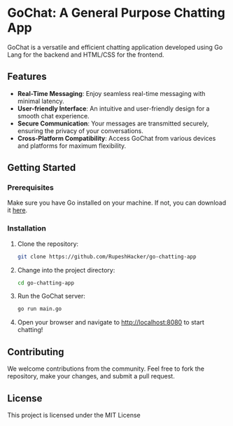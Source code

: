 # GoChat: A General Purpose Chatting App

GoChat is a versatile and efficient chatting application developed using Go Lang for the backend and HTML/CSS for the frontend.

## Features

- **Real-Time Messaging**: Enjoy seamless real-time messaging with minimal latency.
- **User-friendly Interface**: An intuitive and user-friendly design for a smooth chat experience.
- **Secure Communication**: Your messages are transmitted securely, ensuring the privacy of your conversations.
- **Cross-Platform Compatibility**: Access GoChat from various devices and platforms for maximum flexibility.

## Getting Started

### Prerequisites

Make sure you have Go installed on your machine. If not, you can download it [here](https://golang.org/dl/).

### Installation

1. Clone the repository:

    ```bash
    git clone https://github.com/RupeshHacker/go-chatting-app
    ```

2. Change into the project directory:

    ```bash
    cd go-chatting-app
    ```

3. Run the GoChat server:

    ```bash
    go run main.go
    ```

4. Open your browser and navigate to [http://localhost:8080](http://localhost:8080) to start chatting!

## Contributing

We welcome contributions from the community. Feel free to fork the repository, make your changes, and submit a pull request.

## License

This project is licensed under the MIT License
